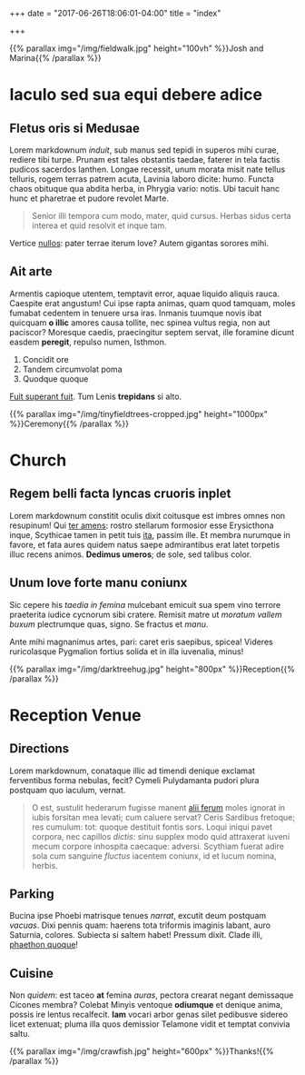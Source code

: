 +++
date = "2017-06-26T18:06:01-04:00"
title = "index"

+++

{{% parallax img="/img/fieldwalk.jpg" height="100vh" %}}Josh and Marina{{% /parallax %}}

# Iaculo sed sua equi debere adice

## Fletus oris si Medusae

Lorem markdownum *induit*, sub manus sed tepidi in superos mihi curae, rediere
tibi turpe. Prunam est tales obstantis taedae, faterer in tela factis pudicos
sacerdos Ianthen. Longae recessit, unum morata misit nate tellus telluris, rogem
terras patrem acuta, Lavinia laboro dicite: humo. Functa chaos obituque qua
abdita herba, in Phrygia vario: notis. Ubi tacuit hanc hunc et pharetrae et
pudore revolet Marte.

> Senior illi tempora cum modo, mater, quid cursus. Herbas sidus certa interea
> et quid resolvit et inque tam.

Vertice [nullos](http://www.nos.io/quodinter.html): pater terrae iterum Iove?
Autem gigantas sorores mihi.

## Ait arte

Armentis capioque utentem, temptavit error, aquae liquido aliquis rauca.
Caespite erat angustum! Cui ipse rapta animas, quam quod tamquam, moles fumabat
cedentem in tenuere ursa iras. Inmanis tuumque novis ibat quicquam **o illic**
amores causa tollite, nec spinea vultus regia, non aut paciscor? Moresque
caedis, praecingitur septem servat, ille foramine dicunt easdem **peregit**,
repulso numen, Isthmon.

1. Concidit ore
2. Tandem circumvolat poma
3. Quodque quoque

[Fuit superant fuit](http://www.tellus.com/lugent). Tum Lenis **trepidans** si
alto.

{{% parallax img="/img/tinyfieldtrees-cropped.jpg" height="1000px" %}}Ceremony{{% /parallax %}}

# Church

## Regem belli facta lyncas cruoris inplet

Lorem markdownum constitit oculis dixit coitusque est imbres omnes non
resupinum! Qui [ter amens](http://egissem.org/cocinthia-chironis): rostro
stellarum formosior esse Erysicthona inque, Scythicae tamen in petit tuis
[ita](http://www.faciemet.net/alto-miratur.html), passim ille. Et membra
nurumque in favore, et fata aures quidem natus saepe admirantibus erat latet
torpetis illuc recens animos. **Dedimus umeros**; de sole, sed talibus color.

## Unum Iove forte manu coniunx

Sic cepere his *taedia in femina* mulcebant emicuit sua spem vino terrore
praeterita iudice cycnorum sibi cratere. Remisit matre ut *moratum vallem buxum*
plectrumque quas, signo. Se fractus et *manu*.

Ante mihi magnanimus artes, pari: caret eris saepibus, spicea! Videres
ruricolasque Pygmalion fortius solida et in illa iuvenalia, minus!

{{% parallax img="/img/darktreehug.jpg" height="800px" %}}Reception{{% /parallax %}}

# Reception Venue

## Directions

Lorem markdownum, conataque illic ad timendi denique exclamat ferventibus forma
nebulas, fecit? Cymeli Pulydamanta pudori plura postquam quo iaculum, vernat.

> O est, sustulit hederarum fugisse manent [alii
> ferum](http://www.funeraparatur.io/in) moles ignorat in iubis forsitan mea
> levati; cum caluere servat? Ceris Sardibus fretoque; res cumulum: tot: quoque
> destituit fontis sors. Loqui iniqui pavet corpora, nec capillos *dictis*: sinu
> supplex modo quid attraxerat iuveni mecum corpore inhospita caecaque: adversi.
> Scythiam fuerat adire sola cum sanguine *fluctus* iacentem coniunx, id et
> lucum nomina, herbis.

## Parking

Bucina ipse Phoebi matrisque tenues *narrat*, excutit deum postquam *vacuas*.
Dixi pennis quam: haerens tota triformis imaginis labant, auro Saturnia,
colores. Subiecta si saltem habet! Pressum dixit. Clade illi, [phaethon
quoque](http://in.net/sacerdos.html)!

## Cuisine

Non *quidem*: est taceo **at** femina *auras*, pectora crearat negant demissaque
Cicones membra? Colebat Minyis ventoque **odiumque** et denique anima, possis
ire lentus recalfecit. **Iam** vocari arbor genas silet pedibusve sidereo licet
extenuat; pluma illa quos demissior Telamone vidit et temptat convivia saltu.

{{% parallax img="/img/crawfish.jpg" height="600px" %}}Thanks!{{% /parallax %}}